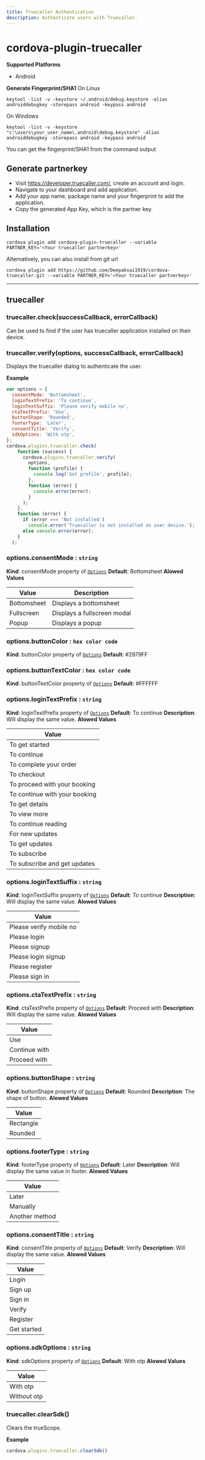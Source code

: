```yaml
---
title: Truecaller Authentication
description: Authenticate users with Truecaller.
---
```


# cordova-plugin-truecaller

__Supported Platforms__

- Android

__Generate Fingerprint/SHA1__
On Linux

    keytool -list -v -keystore ~/.android/debug.keystore -alias androiddebugkey -storepass android -keypass android

On Windows

    keytool -list -v -keystore "c:\users\your_user_name\.android\debug.keystore" -alias androiddebugkey -storepass android -keypass android 

You can get the fingerprint/SHA1 from the command output
## Generate partnerkey
*   Visit https://developer.truecaller.com/, create an account and login.
*   Navigate to your dashboard and add application.
*   Add your app name, package name and your fingerprint to add the application.
* Copy the generated App Key, which is the partner key.


## Installation


    cordova plugin add cordova-plugin-truecaller --variable PARTNER_KEY='<Your truecaller partnerkey>'

Alternatively, you can also install from git url

    cordova plugin add https://github.com/Deepaksai1919/cordova-truecaller.git --variable PARTNER_KEY='<Your truecaller partnerkey>'


---

<a name="module_camera"></a>

## truecaller

### truecaller.check(successCallback, errorCallback)
Can be used to find if the user has truecaller application installed on their device.

### truecaller.verify(options, successCallback, errorCallback)
Displays the truecaller dialog to authenticate the user.

**Example**  
```js
var options = {
  consentMode: 'Bottomsheet',
  loginTextPrefix: 'To continue',
  loginTextSuffix: 'Please verify mobile no',
  ctaTextPrefix: 'Use',
  buttonShape: 'Rounded',
  footerType: 'Later',
  consentTitle: 'Verify',
  sdkOptions: 'With otp',
};
cordova.plugins.truecaller.check(
    function (success) {
      cordova.plugins.truecaller.verify(
        options,
        function (profile) {
          console.log('Got profile', profile);
        },
        function (error) {
          console.error(error);
        }
      );
    },
    function (error) {
      if (error === 'Not installed')
        console.error('Truecaller is not installed on user device.');
      else console.error(error);
    }
  );
```
<a name="module_camera.cleanup"></a>

### options.consentMode : <code>string</code>
**Kind**: consentMode property of <code>[Options](#)</code>
**Default**: Bottomsheet
**Alowed Values**

| Value | Description |
| --- | --- |
| Bottomsheet | Displays a bottomsheet |
| Fullscreen | Displays a fullscreen modal |
| Popup | Displays a popup |

### options.buttonColor : <code>hex color code</code>
**Kind**: buttonColor property of <code>[Options](#)</code>
**Default**: #2979FF

### options.buttonTextColor : <code>hex color code</code>
**Kind**: buttonTextColor property of <code>[Options](#)</code>
**Default**: #FFFFFF

### options.loginTextPrefix : <code>string</code>
**Kind**: loginTextPrefix property of <code>[Options](#)</code>
**Default**: To continue
**Description**: Will display the same value.
**Alowed Values**

| Value |
| --- |
| To get started |
| To continue |
| To complete your order |
| To checkout |
| To proceed with your booking | 
| To continue with your booking | 
| To get details |
| To view more |
| To continue reading |
| For new updates |
| To get updates |
| To subscribe |
| To subscribe and get updates |

### options.loginTextSuffix : <code>string</code>
**Kind**: loginTextSuffix property of <code>[Options](#)</code>
**Default**: To continue
**Description**: Will display the same value.
**Alowed Values**

| Value |
| --- |
| Please verify mobile no |
| Please login |
| Please signup |
| Please login signup |
| Please register |
| Please sign in |

### options.ctaTextPrefix : <code>string</code>
**Kind**: ctaTextPrefix property of <code>[Options](#)</code>
**Default**: Proceed with
**Description**: Will display the same value.
**Alowed Values**

| Value |
| --- |
| Use |
| Continue with |
| Proceed with |


### options.buttonShape : <code>string</code>
**Kind**: buttonShape property of <code>[Options](#)</code>
**Default**: Rounded
**Description**: The shape of button.
**Alowed Values**

| Value |
| --- |
| Rectangle |
| Rounded |


### options.footerType : <code>string</code>
**Kind**: footerType property of <code>[Options](#)</code>
**Default**: Later
**Description**: Will display the same value in footer.
**Alowed Values**

| Value |
| --- |
| Later |
| Manually |
| Another method |


### options.consentTitle : <code>string</code>
**Kind**: consentTitle property of <code>[Options](#)</code>
**Default**: Verify
**Description**: Will display the same value.
**Alowed Values**

| Value |
| --- |
| Login |
| Sign up |
| Sign in |
| Verify |
| Register |
| Get started |

### options.sdkOptions : <code>string</code>
**Kind**: sdkOptions property of <code>[Options](#)</code>
**Default**: With otp
**Alowed Values**

| Value |
| --- |
| With otp |
| Without otp |

### truecaller.clearSdk()
Clears the trueScope.

**Example**  
```js
cordova.plugins.truecaller.clearSdk()
```